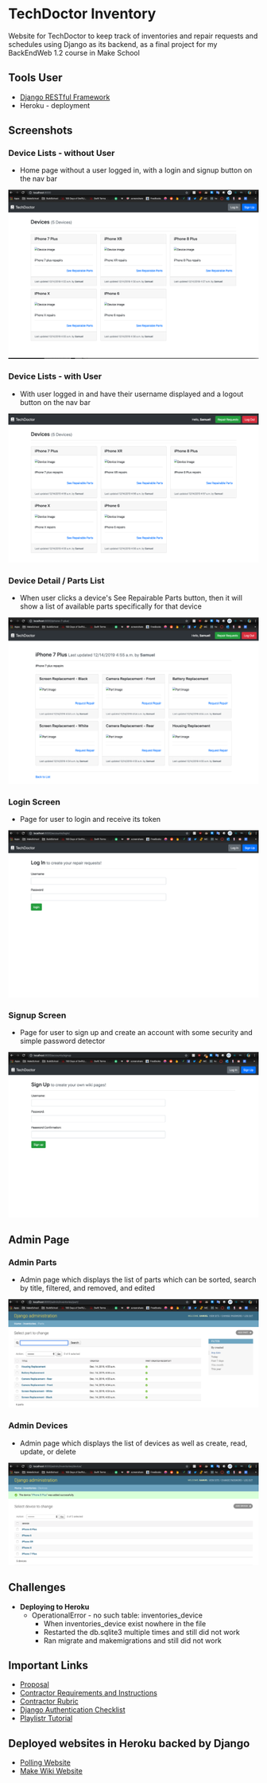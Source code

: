 # TechDoctor Inventory
Website for TechDoctor to keep track of inventories and repair requests and schedules using Django as its backend, as a final project for my BackEndWeb 1.2 course in Make School

## Tools User
- [Django RESTful Framework](https://www.djangoproject.com/)
- Heroku - deployment

## Screenshots
### Device Lists - without User
- Home page without a user logged in, with a login and signup button on the nav bar
<img src="https://github.com/SamuelFolledo/TechDoctorInventory/blob/master/static/screenshots/device_list.png">

### Device Lists - with User
- With user logged in and have their username displayed and a logout button on the nav bar
<img src="https://github.com/SamuelFolledo/TechDoctorInventory/blob/master/static/screenshots/user-devices_list.png">

### Device Detail / Parts List
- When user clicks a device's See Repairable Parts button, then it will show a list of available parts specifically for that device
<img src="https://github.com/SamuelFolledo/TechDoctorInventory/blob/master/static/screenshots/user-parts_list.png">

### Login Screen
- Page for user to login and receive its token
<img src="https://github.com/SamuelFolledo/TechDoctorInventory/blob/master/static/screenshots/login_screen.png">

### Signup Screen
- Page for user to sign up and create an account with some security and simple password detector
<img src="https://github.com/SamuelFolledo/TechDoctorInventory/blob/master/static/screenshots/signup.png">

## Admin Page
### Admin Parts
- Admin page which displays the list of parts which can be sorted, search by title, filtered, and removed, and edited
<img src="https://github.com/SamuelFolledo/TechDoctorInventory/blob/master/static/screenshots/admin_parts.png">

### Admin Devices
- Admin page which displays the list of devices as well as create, read, update, or delete
<img src="https://github.com/SamuelFolledo/TechDoctorInventory/blob/master/static/screenshots/admin_device.png">


## Challenges
- __Deploying to Heroku__
    - OperationalError - no such table: inventories_device
        - When inventories_device exist nowhere in the file
        - Restarted the db.sqlite3 multiple times and still did not work
        - Ran migrate and makemigrations and still did not work

## Important Links
- [Proposal](https://github.com/SamuelFolledo/TechDoctorInventory/blob/master/proposal.md)
- [Contractor Requirements and Instructions](https://make-school-courses.github.io/BEW-1.2-Authentication-and-Associations/#/Projects/requirements)
- [Contractor Rubric](https://make-school-courses.github.io/BEW-1.2-Authentication-and-Associations/#/Projects/rubric)
- [Django Authentication Checklist](https://github.com/Make-School-Labs/makewiki-starter/blob/master/CHALLENGES.md#login--logout)
- [Playlistr Tutorial](https://www.makeschool.com/academy/track/standalone/playlistr-video-playlists-with-flask-and-mongodb-1c/start-a-flask-project)

## Deployed websites in Heroku backed by Django
- [Polling Website](https://polls-v2.herokuapp.com/)
- [Make Wiki Website](https://sf-makewiki-v2.herokuapp.com/)